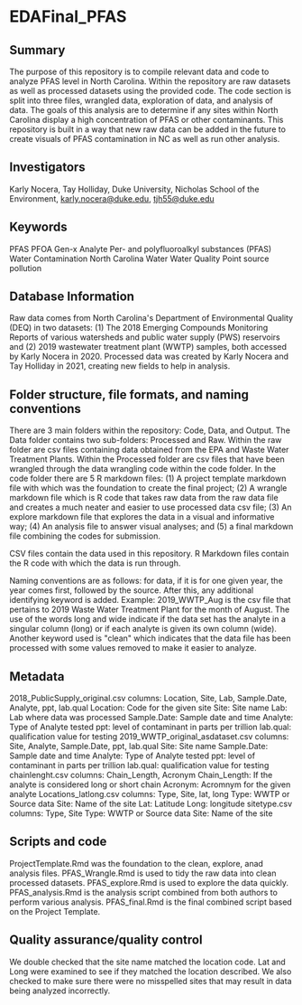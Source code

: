 # EDAFinal_PFAS

## Summary

The purpose of this repository is to compile relevant data and code to analyze PFAS level in North Carolina. Within the repository are raw datasets as well as processed datasets using the provided code. The code section is split into three files, wrangled data, exploration of data, and analysis of data. The goals of this analysis are to determine if any sites within North Carolina display a high concentration of PFAS or other contaminants. This repository is built in a way that new raw data can be added in the future to create visuals of PFAS contamination in NC as well as run other analysis.

## Investigators

Karly Nocera, Tay Holliday, Duke University, Nicholas School of the Environment, karly.nocera@duke.edu, tjh55@duke.edu

## Keywords

PFAS
PFOA
Gen-x
Analyte
Per- and polyfluoroalkyl substances (PFAS)
Water Contamination
North Carolina Water
Water Quality
Point source pollution

## Database Information

Raw data comes from North Carolina's Department of Environmental Quality (DEQ) in two datasets: (1) The 2018 Emerging Compounds Monitoring Reports of various watersheds and public water supply (PWS) reservoirs and (2) 2019 wastewater treatment plant (WWTP) samples, both accessed by Karly Nocera in 2020. Processed data was created by Karly Nocera and Tay Holliday in 2021, creating new fields to help in analysis.

## Folder structure, file formats, and naming conventions 

There are 3 main folders within the repository: Code, Data, and Output. The Data folder contains two sub-folders: Processed and Raw. Within the raw folder are csv files containing data obtained from the EPA and Waste Water Treatment Plants. Within the Processed folder are csv files that have been wrangled through the data wrangling code within the code folder. In the code folder there are 5 R markdown files: (1) A project template markdown file with which was the foundation to create the final project; (2) A wrangle markdown file which is R code that takes raw data from the raw data file and creates a much neater and easier to use processed data csv file; (3) An explore markdown file that explores the data in a visual and informative way; (4) An analysis file to answer visual analyses; and (5) a final markdown file combining the codes for submission.

CSV files contain the data used in this repository. R Markdown files contain the R code with which the data is run through.

Naming conventions are as follows: for data, if it is for one given year, the year comes first, followed by the source. After this, any additional identifying keyword is added. Example: 2019_WWTP_Aug is the csv file that pertains to 2019 Waste Water Treatment Plant for the month of August. The use of the words long and wide indicate if the data set has the analyte in a singular column (long) or if each analyte is given its own column (wide). Another keyword used is "clean" which indicates that the data file has been processed with some values removed to make it easier to analyze.

## Metadata

2018_PublicSupply_original.csv
  columns: Location, Site, Lab, Sample.Date, Analyte, ppt, lab.qual
    Location: Code for the given site
    Site: Site name
    Lab: Lab where data was processed
    Sample.Date: Sample date and time
    Analyte: Type of Analyte tested
    ppt: level of contaminant in parts per trillion
    lab.qual: qualification value for testing
2019_WWTP_original_asdataset.csv
  columns: Site, Analyte, Sample.Date, ppt, lab.qual
    Site: Site name
    Sample.Date: Sample date and time
    Analyte: Type of Analyte tested
    ppt: level of contaminant in parts per trillion
    lab.qual: qualification value for testing
chainlenght.csv
  columns: Chain_Length, Acronym
    Chain_Length: If the analyte is considered long or short chain
    Acronym: Acromnym for the given analyte
Locations_latlong.csv
  columns: Type, Site, lat, long
    Type: WWTP or Source data
    Site: Name of the site
    Lat: Latitude
    Long: longitude
sitetype.csv
  columns: Type, Site
    Type: WWTP or Source data
    Site: Name of the site 

## Scripts and code

ProjectTemplate.Rmd was the foundation to the clean, explore, anad analysis files.
PFAS_Wrangle.Rmd is used to tidy the raw data into clean processed datasets.
PFAS_explore.Rmd is used to explore the data quickly.
PFAS_analysis.Rmd is the analysis script combined from both authors to perform various analysis.
PFAS_final.Rmd is the final combined script based on the Project Template.

## Quality assurance/quality control

We double checked that the site name matched the location code. Lat and Long were examined to see if they matched the location described. We also checked to make sure there were no misspelled sites that may result in data being analyzed incorrectly. 